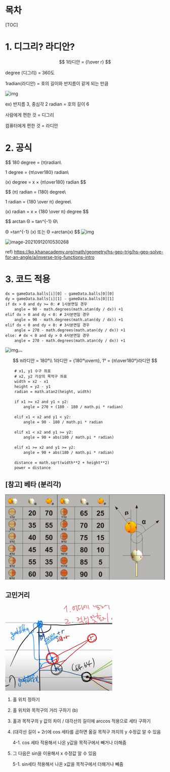 # 목차

[TOC]

# 1. 디그리? 라디안?

$$
1라디안 = {l\over r}
$$



degree (디그리) = 360도

1radian(라디안) = 호의 길이와 반지름이 같게 되는 만큼



![img](https://t1.daumcdn.net/cfile/tistory/23455B33510626C325)	

ex) 반지름 3, 중심각 2 radian = 호의 길이 6

사람에게 편한 것 = 디그리

컴퓨터에게 편한 것 = 라디안



# 2. 공식

$$
180 degree = (π)radian\\

1 degree = {π\over180} radian\\

(x) degree = x × {π\over180} radian
$$


$$
(π) radian = (180) degree\\

1 radian = {180 \over π} degree\\

(x) radian = x × {180 \over π} degree
$$

$$
arctan Θ = tan^{-1}  Θ\\

  Θ =tan^{-1} (x) 또는  Θ 	=arctan(x)
$$
![img](https://dthumb-phinf.pstatic.net/?src=%22https%3A%2F%2Fssl.pstatic.net%2Fimages.se2%2Fsmedit%2F2016%2F6%2F18%2Fipkt7cy4g9xm4d.jpg%22&type=w2)	



![image-20210912010530268](C:\Users\ssafy_jjb\AppData\Roaming\Typora\typora-user-images\image-20210912010530268.png)

ref) https://ko.khanacademy.org/math/geometry/hs-geo-trig/hs-geo-solve-for-an-angle/a/inverse-trig-functions-intro



# 3. 코드 적용

    dx = gameData.balls[i][0] - gameData.balls[0][0]
    dy = gameData.balls[i][1] - gameData.balls[0][1]
    if dx > 0 and dy >= 0: # 1사분면일 경우
        angle = 90 - math.degrees(math.atan(dy / dx)) +1
    elif dx > 0 and dy < 0: # 2사분면일 경우
        angle = 90 - math.degrees(math.atan(dy / dx)) +1
    elif dx < 0 and dy < 0: # 3사분면일 경우
        angle = 270 - math.degrees(math.atan(dy / dx)) +1
    else: # dx < 0 and dy > 0 4사분면일 경우
        angle = 270 - math.degrees(math.atan(dy / dx)) +1

<img src="https://camo.githubusercontent.com/f666ceedd098d68699786afdacee70b268b64ef790481433dc24138ffef8b750/68747470733a2f2f626c6f672e6b616b616f63646e2e6e65742f646e2f786d714e322f6274714577326c6b534f4b2f3747734e354e42654b586c6e59664f414c35726a674b2f696d672e706e67" alt="img" style="zoom: 100%;" /><img src="https://upload.wikimedia.org/wikipedia/commons/thumb/a/a8/Arctangent2.svg/1280px-Arctangent2.svg.png" alt="img" style="zoom: 33%;" />


$$
π라디안 = 180°\\
1라디안 =  {180°\overπ}, 1° = {π\over180°}라디안
$$

```
    # x1, y1 수구 좌표
    # x2, y2 가상의 목적구 좌표
    width = x2 - x1
    height = y2 - y1
    radian = math.atan2(height, width)

    if x1 >= x2 and y1 < y2:
        angle = 270 + (180 - 180 / math.pi * radian)
        
    elif x1 < x2 and y1 < y2:
        angle = 90 - 180 / math.pi * radian

    elif x1 < x2 and y1 >= y2:
        angle = 90 + abs(180 / math.pi * radian)

    elif x1 >= x2 and y1 >= y2:
        angle = 90 + abs(180 / math.pi * radian)

    distance = math.sqrt(width**2 + height**2)
    power = distance
```



## [참고] 베타 (분리각)

![image-20210314214111112](https://github.com/OH1107/SSAFY/raw/017a918a4aa0e21d8183a8d3fb9c2de58e491797/Gamification/Hit1Get4/README.assets/image-20210314214111112.png)



## 고민거리

<img src="참고 .assets/image-20210912060858598.png" alt="image-20210912060858598" style="zoom: 67%;" />

1. 홀 위치 정하기

2. 홀 위치와 목적구의 거리 구하기 (b)

3. 홀과 목적구의 y 값의 차이 / 대각선의 길이에 arccos 적용으로 세타 구하기

4. (대각선 길이 + 2r)에  cos  세타를 곱하면 옮길 목적구 까지의 y 수정값 알 수 있음

   4-1. cos 세타 적용해서 나온 y값을 목적구에서 빼거나 더해줌

5. 그 다음은 sin을 이용해서 x 수정값 알 수 있음

   5-1. sin세타 적용해서 나온 x값을 목적구에서 더해거나 빼줌

